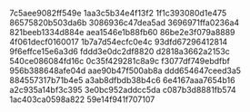 7c5aee9082ff549e
1aa3c5b34e4f13f2
1f1c393080d1e475
86575820b503da6b
3086936c47dea5ad
3696971ffa0236a4
821beeb1334d884e
aea1546e1b88fb60
86be2e3f079a8889
4f061decf0160017
1b7a7d54ecfc0e4c
93dfd67296412814
9f6effce15e6a3d6
fddd3e0dc2df8820
d2818a3662a2153c
540ce086084fd16c
0c35f429281c8a9c
f3077df749ebdfbf
956b388648afe04d
aae90b47f500ab8a
ddd654647ceed3a5
884557317b71b4e5
a3ab8dfbdb38b4c6
6e4167aaa7654b16
a2c935a14bf3c395
3e0bc952addcc5da
c087b3d8881fb574
1ac403ca0598a822
59e14f941f707107
